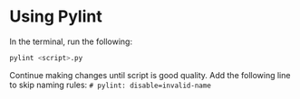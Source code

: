 # Using Pylint
In the terminal, run the following:
```bash
pylint <script>.py
```

Continue making changes until script is good quality. Add the following line to skip naming rules:
`# pylint: disable=invalid-name`